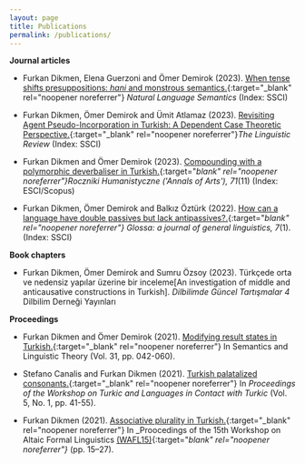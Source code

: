 ```yaml
---
layout: page
title: Publications
permalink: /publications/
---
```



**Journal articles**

- Furkan Dikmen, Elena Guerzoni and Ömer Demirok (2023). [When tense shifts presuppositions: _hani_ and monstrous semantics.](https://doi.org/10.1007/s11050-023-09215-y){:target="_blank" rel="noopener noreferrer"} _Natural Language Semantics_ (Index: SSCI)
  
- Furkan Dikmen, Ömer Demirok and Ümit Atlamaz (2023). [Revisiting Agent Pseudo-Incorporation in Turkish: A Dependent Case Theoretic Perspective.](https://doi.org/10.1515/tlr-2023-2011){:target="_blank" rel="noopener noreferrer"}_The Linguistic Review_ (Index: SSCI)

- Furkan Dikmen and Ömer Demirok (2023). [Compounding with a polymorphic deverbaliser in Turkish.](https://doi.org/10.18290/rh237111-4s){:target="_blank" rel="noopener noreferrer"}_Roczniki Humanistyczne ('Annals of Arts')_, 71_(11) (Index: ESCI/Scopus)

- Furkan Dikmen, Ömer Demirok and Balkız Öztürk (2022). [How can a language have double passives but lack antipassives?.](https://www.glossa-journal.org/article/id/6553/){:target="_blank" rel="noopener noreferrer"} Glossa: a journal of general linguistics, 7_(1). (Index: SSCI)

**Book chapters**

- Furkan Dikmen, Ömer Demirok and Sumru Özsoy (2023). Türkçede orta ve nedensiz yapılar üzerine bir inceleme[An investigation of middle and anticausative constructions in Turkish]. _Dilbilimde Güncel Tartışmalar 4_ Dilbilim Derneği Yayınları

**Proceedings**

- Furkan Dikmen and Ömer Demirok (2021). [Modifying result states in Turkish.](https://journals.linguisticsociety.org/proceedings/index.php/SALT/article/view/31.003){:target="_blank" rel="noopener noreferrer"} In Semantics and Linguistic Theory (Vol. 31, pp. 042-060).

- Stefano Canalis and Furkan Dikmen (2021). [Turkish palatalized consonants.](https://journals.linguisticsociety.org/proceedings/index.php/tu/article/view/4781){:target="_blank" rel="noopener noreferrer"} In _Proceedings of the Workshop on Turkic and Languages in Contact with Turkic_ (Vol. 5, No. 1, pp. 41-55).

- Furkan Dikmen (2021). [Associative plurality in Turkish.](https://furkandikmen.com/assets/publications/Associative_plurality_in_Turkish.pdf){:target="_blank" rel="noopener noreferrer"} In _Proocedings of the 15th Workshop on Altaic Formal Linguistics [(WAFL15)](http://mitwpl.mit.edu/catalog/mwpl93/){:target="_blank" rel="noopener noreferrer"}_ (pp. 15–27).
